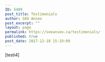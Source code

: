 ```yaml
---
ID: 5489
post_title: Testimonials
author: SEO Anseo
post_excerpt: ""
layout: page
permalink: https://seoanseo.ca/testimonials/
published: true
post_date: 2017-12-18 15:19:09
---
```

[testi4]